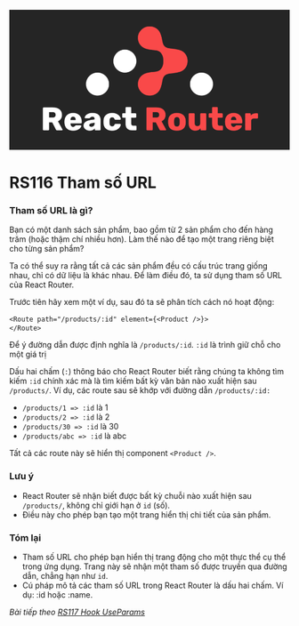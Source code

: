 ![Create-HTML-1](images/react-router.png) 

# RS116 Tham số URL

### Tham số URL là gì?

Bạn có một danh sách sản phẩm, bao gồm từ 2 sản phẩm cho đến hàng trăm (hoặc thậm chí nhiều hơn). Làm thế nào để tạo một trang riêng biệt cho từng sản phẩm?

Ta có thể suy ra rằng tất cả các sản phẩm đều có cấu trúc trang giống nhau, chỉ có dữ liệu là khác nhau. Để làm điều đó, ta sử dụng tham số URL của React Router.

Trước tiên hãy xem một ví dụ, sau đó ta sẽ phân tích cách nó hoạt động:

```
<Route path="/products/:id" element={<Product />}>
</Route>
```

Để ý đường dẫn được định nghĩa là `/products/:id`. `:id` là trình giữ chỗ cho một giá trị 

Dấu hai chấm (`:`) thông báo cho React Router biết rằng chúng ta không tìm kiếm `:id` chính xác mà là tìm kiếm bất kỳ văn bản nào xuất hiện sau `/products/`. Ví dụ, các route sau sẽ khớp với đường dẫn `/products/:id:`

- `/products/1 => :id` là 1
- `/products/2 => :id` là 2
- `/products/30 => :id` là 30
- `/products/abc => :id` là abc

Tất cả các route này sẽ hiển thị component `<Product />`.

### Lưu ý

- React Router sẽ nhận biết được bất kỳ chuỗi nào xuất hiện sau `/products/`, không chỉ giới hạn ở `id` (số).
- Điều này cho phép bạn tạo một trang hiển thị chi tiết của sản phẩm.

### Tóm lại

- Tham số URL cho phép bạn hiển thị trang động cho một thực thể cụ thể trong ứng dụng. Trang này sẽ nhận một tham số được truyền qua đường dẫn, chẳng hạn như `id`.
- Cú pháp mô tả các tham số URL trong React Router là dấu hai chấm. Ví dụ: :id hoặc :name.

*Bài tiếp theo [RS117 Hook UseParams](/lesson/session/session_117_router_useparams.md)*